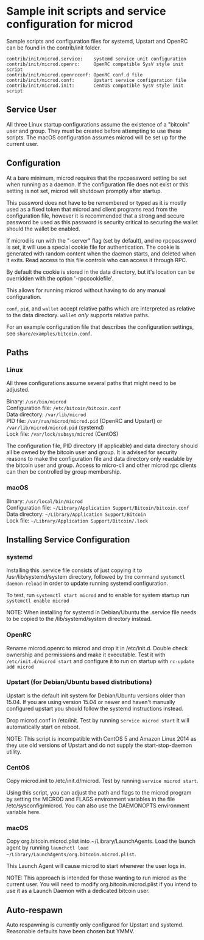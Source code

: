 Sample init scripts and service configuration for microd
==========================================================

Sample scripts and configuration files for systemd, Upstart and OpenRC
can be found in the contrib/init folder.

    contrib/init/microd.service:    systemd service unit configuration
    contrib/init/microd.openrc:     OpenRC compatible SysV style init script
    contrib/init/microd.openrcconf: OpenRC conf.d file
    contrib/init/microd.conf:       Upstart service configuration file
    contrib/init/microd.init:       CentOS compatible SysV style init script

Service User
---------------------------------

All three Linux startup configurations assume the existence of a "bitcoin" user
and group.  They must be created before attempting to use these scripts.
The macOS configuration assumes microd will be set up for the current user.

Configuration
---------------------------------

At a bare minimum, microd requires that the rpcpassword setting be set
when running as a daemon.  If the configuration file does not exist or this
setting is not set, microd will shutdown promptly after startup.

This password does not have to be remembered or typed as it is mostly used
as a fixed token that microd and client programs read from the configuration
file, however it is recommended that a strong and secure password be used
as this password is security critical to securing the wallet should the
wallet be enabled.

If microd is run with the "-server" flag (set by default), and no rpcpassword is set,
it will use a special cookie file for authentication. The cookie is generated with random
content when the daemon starts, and deleted when it exits. Read access to this file
controls who can access it through RPC.

By default the cookie is stored in the data directory, but it's location can be overridden
with the option '-rpccookiefile'.

This allows for running microd without having to do any manual configuration.

`conf`, `pid`, and `wallet` accept relative paths which are interpreted as
relative to the data directory. `wallet` *only* supports relative paths.

For an example configuration file that describes the configuration settings,
see `share/examples/bitcoin.conf`.

Paths
---------------------------------

### Linux

All three configurations assume several paths that might need to be adjusted.

Binary:              `/usr/bin/microd`  
Configuration file:  `/etc/bitcoin/bitcoin.conf`  
Data directory:      `/var/lib/microd`  
PID file:            `/var/run/microd/microd.pid` (OpenRC and Upstart) or `/var/lib/microd/microd.pid` (systemd)  
Lock file:           `/var/lock/subsys/microd` (CentOS)  

The configuration file, PID directory (if applicable) and data directory
should all be owned by the bitcoin user and group.  It is advised for security
reasons to make the configuration file and data directory only readable by the
bitcoin user and group.  Access to micro-cli and other microd rpc clients
can then be controlled by group membership.

### macOS

Binary:              `/usr/local/bin/microd`  
Configuration file:  `~/Library/Application Support/Bitcoin/bitcoin.conf`  
Data directory:      `~/Library/Application Support/Bitcoin`  
Lock file:           `~/Library/Application Support/Bitcoin/.lock`  

Installing Service Configuration
-----------------------------------

### systemd

Installing this .service file consists of just copying it to
/usr/lib/systemd/system directory, followed by the command
`systemctl daemon-reload` in order to update running systemd configuration.

To test, run `systemctl start microd` and to enable for system startup run
`systemctl enable microd`

NOTE: When installing for systemd in Debian/Ubuntu the .service file needs to be copied to the /lib/systemd/system directory instead.

### OpenRC

Rename microd.openrc to microd and drop it in /etc/init.d.  Double
check ownership and permissions and make it executable.  Test it with
`/etc/init.d/microd start` and configure it to run on startup with
`rc-update add microd`

### Upstart (for Debian/Ubuntu based distributions)

Upstart is the default init system for Debian/Ubuntu versions older than 15.04. If you are using version 15.04 or newer and haven't manually configured upstart you should follow the systemd instructions instead.

Drop microd.conf in /etc/init.  Test by running `service microd start`
it will automatically start on reboot.

NOTE: This script is incompatible with CentOS 5 and Amazon Linux 2014 as they
use old versions of Upstart and do not supply the start-stop-daemon utility.

### CentOS

Copy microd.init to /etc/init.d/microd. Test by running `service microd start`.

Using this script, you can adjust the path and flags to the microd program by
setting the MICROD and FLAGS environment variables in the file
/etc/sysconfig/microd. You can also use the DAEMONOPTS environment variable here.

### macOS

Copy org.bitcoin.microd.plist into ~/Library/LaunchAgents. Load the launch agent by
running `launchctl load ~/Library/LaunchAgents/org.bitcoin.microd.plist`.

This Launch Agent will cause microd to start whenever the user logs in.

NOTE: This approach is intended for those wanting to run microd as the current user.
You will need to modify org.bitcoin.microd.plist if you intend to use it as a
Launch Daemon with a dedicated bitcoin user.

Auto-respawn
-----------------------------------

Auto respawning is currently only configured for Upstart and systemd.
Reasonable defaults have been chosen but YMMV.

